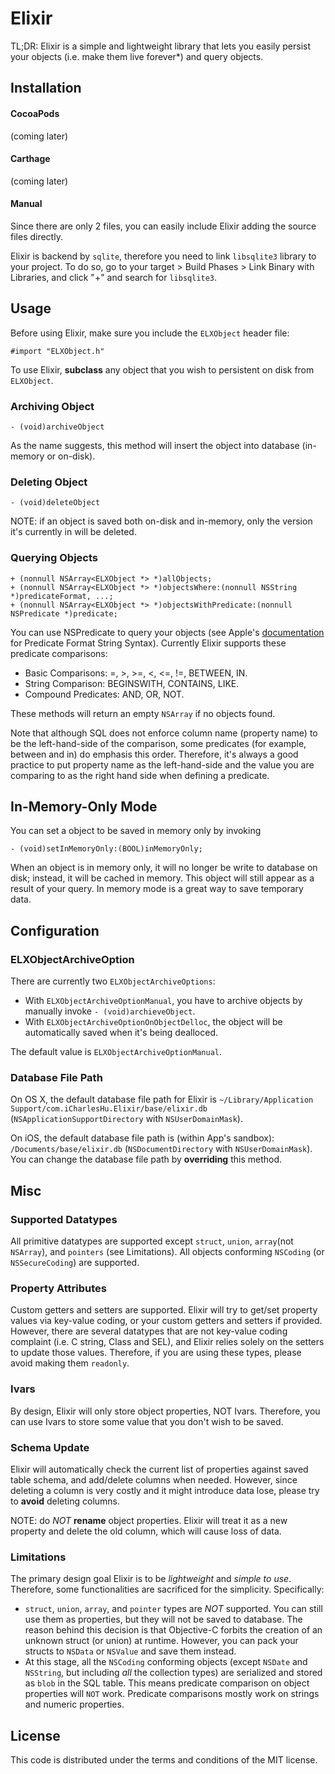 # Elixir

TL;DR: Elixir is a simple and lightweight library that lets you easily persist your objects (i.e. make them live forever*) and query objects.

## Installation
#### CocoaPods
(coming later)

#### Carthage
(coming later)

#### Manual
Since there are only 2 files, you can easily include Elixir adding the source files directly.

Elixir is backend by `sqlite`, therefore you need to link `libsqlite3` library to your project. To do so, go to your target > Build Phases > Link Binary with Libraries, and click "+" and search for `libsqlite3`.

## Usage
Before using Elixir, make sure you include the `ELXObject` header file:
```obj-c
#import "ELXObject.h"
```
To use Elixir, **subclass** any object that you wish to persistent on disk from `ELXObject`.

### Archiving Object
```obj-c
- (void)archiveObject
```
As the name suggests, this method will insert the object into database (in-memory or on-disk).

### Deleting Object
```obj-c
- (void)deleteObject
```
NOTE: if an object is saved both on-disk and in-memory, only the version it's currently in will be deleted.

### Querying Objects
```obj-c
+ (nonnull NSArray<ELXObject *> *)allObjects;
+ (nonnull NSArray<ELXObject *> *)objectsWhere:(nonnull NSString *)predicateFormat, ...;
+ (nonnull NSArray<ELXObject *> *)objectsWithPredicate:(nonnull NSPredicate *)predicate;
```
You can use NSPredicate to query your objects (see Apple's [documentation](https://developer.apple.com/library/ios/documentation/Cocoa/Conceptual/Predicates/Articles/pSyntax.html) for Predicate Format String Syntax). Currently Elixir supports these predicate comparisons:
- Basic Comparisons: =, >, >=, <, <=, !=, BETWEEN, IN.
- String Comparison: BEGINSWITH, CONTAINS, LIKE.
- Compound Predicates: AND, OR, NOT.

These methods will return an empty `NSArray` if no objects found.

Note that although SQL does not enforce column name (property name) to be the left-hand-side of the comparison, some predicates (for example, between and in) do emphasis this order. Therefore, it's always a good practice to put property name as the left-hand-side and the value you are comparing to as the right hand side when defining a predicate.

## In-Memory-Only Mode
You can set a object to be saved in memory only by invoking
```obj-c
- (void)setInMemoryOnly:(BOOL)inMemoryOnly;
```
When an object is in memory only, it will no longer be write to database on disk; instead, it will be cached in memory. This object will still appear as a result of your query. In memory mode is a great way to save temporary data.

## Configuration
### ELXObjectArchiveOption
There are currently two `ELXObjectArchiveOptions`:
- With `ELXObjectArchiveOptionManual`, you have to archive objects by manually invoke `- (void)archieveObject`.
- With `ELXObjectArchiveOptionOnObjectDelloc`, the object will be automatically saved when it's being dealloced.

The default value is `ELXObjectArchiveOptionManual`.

### Database File Path
On OS X, the default database file path for Elixir is `~/Library/Application Support/com.iCharlesHu.Elixir/base/elixir.db` (`NSApplicationSupportDirectory` with `NSUserDomainMask`).

On iOS, the default database file path is (within App's sandbox): `/Documents/base/elixir.db` (`NSDocumentDirectory` with `NSUserDomainMask`).
You can change the database file path by **overriding** this method.

## Misc
### Supported Datatypes
All primitive datatypes are supported except `struct`, `union`, `array`(not `NSArray`), and `pointers` (see Limitations). All objects conforming `NSCoding` (or `NSSecureCoding`) are supported.

### Property Attributes
Custom getters and setters are supported. Elixir will try to get/set property values via key-value coding, or your custom getters and setters if provided. However, there are several datatypes that are not key-value coding complaint (i.e. C string, Class and SEL), and Elixir relies solely on the setters to update those values. Therefore, if you are using these types, please avoid making them `readonly`.

### Ivars
By design, Elixir will only store object properties, NOT Ivars. Therefore, you can use Ivars to store some value that you don't wish to be saved.

### Schema Update
Elixir will automatically check the current list of properties against saved table schema, and add/delete columns when needed. However, since deleting a column is very costly and it might introduce data lose, please try to **avoid** deleting columns.


NOTE: do *NOT* **rename** object properties. Elixir will treat it as a new property and delete the old column, which will cause loss of data.

### Limitations
The primary design goal Elixir is to be *lightweight* and *simple to use*. Therefore, some functionalities are sacrificed for the simplicity. Specifically:
- `struct`, `union`, `array`, and `pointer` types are *NOT* supported. You can still use them as properties, but they will not be saved to database. The reason behind this decision is that Objective-C forbits the creation of an unknown struct (or union) at runtime. However, you can pack your structs to `NSData` or `NSValue` and save them instead.
- At this stage, all the `NSCoding` conforming objects (except `NSDate` and `NSString`, but including *all* the collection types) are serialized and stored as `blob` in the SQL table. This means predicate comparison on object properties will `NOT` work. Predicate comparisons mostly work on strings and numeric properties.

## License
This code is distributed under the terms and conditions of the MIT license.